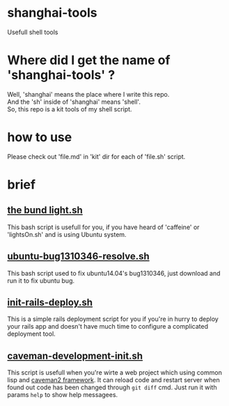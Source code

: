 shanghai-tools
==============

Usefull shell tools


# Where did I get the name of 'shanghai-tools' ?
Well, 'shanghai' means the place where I write this repo.  
And the 'sh' inside of 'shanghai' means 'shell'.  
So, this repo is a kit tools of my shell script.  

# how to use
Please check out 'file.md' in 'kit' dir for each of 'file.sh' script.

# brief

## [the bund light.sh](https://github.com/yanyingwang/shanghai-tools/blob/master/kit/the-bund-light.md)
This bash script is usefull for you, if you have heard of 'caffeine' or 'lightsOn.sh' and is using Ubuntu system.

## [ubuntu-bug1310346-resolve.sh](https://github.com/yanyingwang/shanghai-tools/blob/master/kit/ubuntu-bug1310346-resolve.sh)
This bash script used to fix ubuntu14.04's bug1310346, just download and run it to fix ubuntu bug.

## [init-rails-deploy.sh](https://github.com/yanyingwang/shanghai-tools/blob/master/kit/init-rails-deploy.sh)
This is a simple rails deployment script for you if you're in hurry to deploy your rails app and doesn't have much time to configure a complicated deployment tool.

## [caveman-development-init.sh](https://github.com/yanyingwang/shanghai-tools/blob/master/kit/caveman-development-init.sh)
This script is usefull when you're wirte a web project which using common lisp and [caveman2 framework](http://8arrow.org/caveman/). It can reload code and restart server when found out code has been changed through `git diff` cmd.
Just run it with params `help` to show help messagees.
